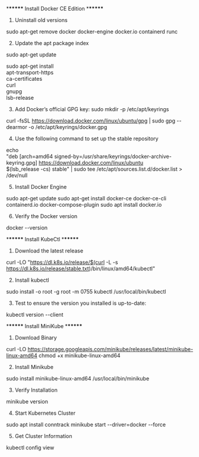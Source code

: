 \***\*\*\*\*\*** Install Docker CE Edition \***\*\*\*\*\***

1. Uninstall old versions

sudo apt-get remove docker docker-engine docker.io containerd runc

2. Update the apt package index

sudo apt-get update

sudo apt-get install \
 apt-transport-https \
 ca-certificates \
 curl \
 gnupg \
 lsb-release

3. Add Docker’s official GPG key:
   sudo mkdir -p /etc/apt/keyrings

curl -fsSL https://download.docker.com/linux/ubuntu/gpg | sudo gpg --dearmor -o /etc/apt/keyrings/docker.gpg

4. Use the following command to set up the stable repository

echo \
 "deb [arch=amd64 signed-by=/usr/share/keyrings/docker-archive-keyring.gpg] https://download.docker.com/linux/ubuntu \
 $(lsb_release -cs) stable" | sudo tee /etc/apt/sources.list.d/docker.list > /dev/null

5. Install Docker Engine

sudo apt-get update
sudo apt-get install docker-ce docker-ce-cli containerd.io docker-compose-plugin
sudo apt install docker.io

6. Verify the Docker version

docker --version

\***\*\*\*\*\*** Install KubeCtl \***\*\*\*\*\***

1. Download the latest release

curl -LO "https://dl.k8s.io/release/$(curl -L -s https://dl.k8s.io/release/stable.txt)/bin/linux/amd64/kubectl"

2. Install kubectl

sudo install -o root -g root -m 0755 kubectl /usr/local/bin/kubectl

3. Test to ensure the version you installed is up-to-date:

kubectl version --client

\***\*\*\*\*\*** Install MiniKube \***\*\*\*\*\***

1. Download Binary

curl -LO https://storage.googleapis.com/minikube/releases/latest/minikube-linux-amd64
chmod +x minikube-linux-amd64

2. Install Minikube

sudo install minikube-linux-amd64 /usr/local/bin/minikube

3. Verify Installation

minikube version

4. Start Kubernetes Cluster

sudo apt install conntrack
minikube start --driver=docker --force

5. Get Cluster Information

kubectl config view
